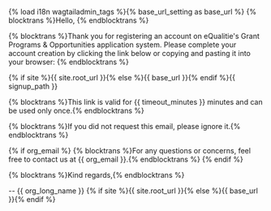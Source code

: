 {% load i18n wagtailadmin_tags %}{% base_url_setting as base_url %}
{% blocktrans %}Hello, {% endblocktrans %}

{% blocktrans %}Thank you for registering an account on eQualitie's Grant Programs & Opportunities application system. Please complete your account creation by clicking the link below or copying and pasting it into your browser:
{% endblocktrans %}

{% if site %}{{ site.root_url }}{% else %}{{ base_url }}{% endif %}{{ signup_path }}

{% blocktrans %}This link is valid for {{ timeout_minutes }} minutes and can be used only once.{% endblocktrans %}

{% blocktrans %}If you did not request this email, please ignore it.{% endblocktrans %}

{% if org_email %}
{% blocktrans %}For any questions or concerns, feel free to contact us at {{ org_email }}.{% endblocktrans %}
{% endif %}

{% blocktrans %}Kind regards,{% endblocktrans %}

--
{{ org_long_name }}
{% if site %}{{ site.root_url }}{% else %}{{ base_url }}{% endif %}
